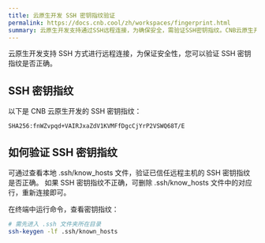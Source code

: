 ```yaml
---
title: 云原生开发 SSH 密钥指纹验证
permalink: https://docs.cnb.cool/zh/workspaces/fingerprint.html
summary: 云原生开发支持通过SSH远程连接，为确保安全，需验证SSH密钥指纹。CNB云原生开发的SSH密钥指纹为SHA256:fnWZvpqd+VAIRJxaZdV1KVMFfDgcCjYrP2VSWQ68T/E，用户可通过查看本地`.ssh/known_hosts`文件来验证指纹，若不正确，可删除对应行后重新连接。
---
```

云原生开发支持 SSH 方式进行远程连接，为保证安全性，您可以验证 SSH 密钥指纹是否正确。

## SSH 密钥指纹

以下是 CNB 云原生开发的 SSH 密钥指纹：

```shell
SHA256:fnWZvpqd+VAIRJxaZdV1KVMFfDgcCjYrP2VSWQ68T/E
```

## 如何验证 SSH 密钥指纹

可通过查看本地 .ssh/know_hosts 文件，验证已信任远程主机的 SSH 密钥指纹是否正确。
如果 SSH 密钥指纹不正确，可删除 .ssh/know_hosts 文件中的对应行，重新连接即可。

在终端中运行命令，查看密钥指纹：

```bash
# 需先进入 .ssh 文件夹所在目录
ssh-keygen -lf .ssh/known_hosts
```
